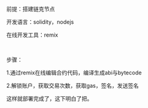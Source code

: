 前提：搭建链克节点


开发语言：solidity，nodejs


​在线开发工具：remix

​

步骤：
​

1.通过remix在线编辑合约代码，编译生成abi与bytecode

2.解锁账户，获取交易次数，获取gas，签名，发送签名


这样就部署完成了，这下明白了把​。
